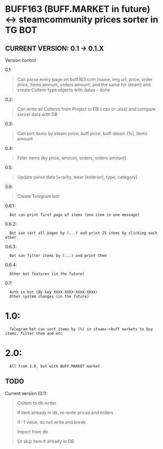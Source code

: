 # BUFF163 (BUFF.MARKET in future) <-> steamcommunity prices sorter in TG BOT

## CURRENT VERSION: 0.1 -> 0.1.X

Version control

0.1:
  
  >Can parse every page on buff.163.com (name, img url; price, order price, items amount, orders amount, and the same for steam) and create CsItem-type objects with datas - done
  
0.2:

  >Can write all CsItems from Project to DB (.csv or .xlsx) and compare server data with DB
  
0.3:

  >Can sort items by steam price, buff price, buff-steam (%), items amount
  
0.4:

  >Filter items (by price, amount, orders, orders amount)
  
0.5:

  >Update parse data (+rarity, wear (exterior), type, category)
  
0.6:

  >Create Telegram bot:
  
  0.6.1:
  
      Bot can print first page of items (one item in one message)
    
  0.6.2:
  
      Bot can sort all pages by (...) and print 25 items by clicking each other
    
   0.6.3:
   
      Bot can filter items by (...) and print them
    
   0.6.4:
    
      Other bot features (in the future)
      
0.7:
      
      Auth in bot (By key XXXX-XXXX-XXXX-XXXX)
      Other system changes (in the future)
  
# 1.0:
      Telegram bot can sort items by (%) in steam<->buff markets to buy items, filter them and etc
  
# 2.0:
      All from 1.0, but with BUFF.MARKET market


## TODO

Current version (0.1):
  > CsItem to db writer
  > 
  > If item already in db, re-write prices and orders
  > 
  > If -1 value, do not write and break
  > 
  > import from db
  >
  > Or skip item if already in DB
